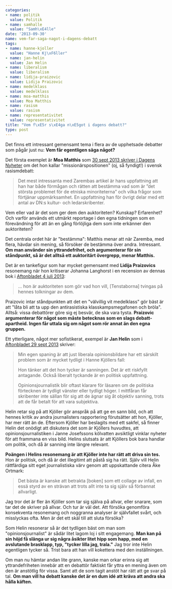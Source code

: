```yaml
---
categories:
- name: politik
  value: Politik
- name: samhalle
  value: "Samh\xE4lle"
date: '2013-09-30'
name: vem-far-saga-nagot-i-dagens-debatt
tags:
- name: hanne-kjoller
  value: "Hanne Kj\xF6ller"
- name: jan-helin
  value: Jan Helin
- name: liberalism
  value: liberalism
- name: lidija-praizovic
  value: Lidija Praizovic
- name: medelklass
  value: medelklass
- name: moa-matthis
  value: Moa Matthis
- name: rasism
  value: rasism
- name: representativitet
  value: representativitet
title: "Vem f\xE5r s\xE4ga n\xE5got i dagens debatt?"
type: post
---
```

Det finns ett intressant gemensamt tema i flera av de upphetsade debatter som pågår just nu: **Vem får egentligen säga något?**

Det första exemplet är **Moa Matthis** som [30 sept 2013 skriver i Dagens Nyheter](http://www.dn.se/kultur-noje/kulturdebatt/rasismens-strukturer-varfor-anvands-romregistreringen-till-att-forlojliga-antirasism/) om det hon kallar "missionärspositionen" (oj, så fyndigt!) i svensk rasismdebatt:



> Det mest intressanta med Zarembas artikel är hans uppfattning att han har både förmågan och rätten att bestämma vad som är ”det största problemet för de etniska minoriteterna” och vilka frågor som förtjänar uppmärksamhet. En uppfattning han för övrigt delar med ett antal av DN:s kultur- och ledarskribenter.

Vem eller vad är det som ger dem den auktoriteten? Kunskap? Erfarenhet? Och varför används ett utmärkt reportage i den egna tidningen som en förevändning för att än en gång förlöjliga dem som inte erkänner den auktoriteten?

Det centrala ordet här är "bestämma": Matthis menar att när Zaremba, med flera, hävdar sin mening, så försöker de bestämma över andra. Intressant. **Om man använder sin yttrandefrihet, och argumenterar för sin ståndpunkt, så är det alltså ett auktoritärt övergrepp, menar Matthis.**

Det är en tankefigur som har mycket gemensamt med **Lidija Praizovics** resonemang när hon kritiserar Johanna Langhorst i en recension av dennas bok i [Aftonbladet 4 juli 2013](http://www.aftonbladet.se/kultur/article17071394.ab):

> ... hon är auktoriteten som gör vad hon vill, [Tenstaborna] tvingas på hennes tolkningar av dem.

Praizovic intar ståndpunkten att det en "välvillig vit medelklass" gör bäst är att "låta bli att ta upp den antirasistiska klasskampsmegafonen och bröla". Alltså: vissa debattörer göre sig ej besvär, de ska vara tysta. **Praizovic argumenterar för något som måste betecknas som en slags debatt-apartheid. Ingen får uttala sig om något som rör annat än den egna gruppen.**

Ett ytterligare, något mer sofistikerat, exempel är **Jan Helin** som i [Aftonbladet 29 sept 2013](http://bloggar.aftonbladet.se/janhelin/2013/09/sondagskolumn-68-om-politik-journalistik-och-hanne-kjoller/) skriver:

> Min egen spaning är att just liberala opinionsbildare har ett särskilt problem som är mycket tydligt i Hanne Kjöllers fall:
> 
> Hon tänker att det hon tycker är sanningen. Det är ett riskfyllt antagande. Också liberalt tyckande är en politisk uppfattning.
> 
> Opinionsjournalistik blir oftast klarare för läsaren om de politiska förtecknen är tydligt vänster eller tydligt höger. I mittfåran får skribenter inte sällan för sig att de ägnar sig åt objektiv sanning, trots att de får betalt för att vara subjektiva.

Helin retar sig på att Kjöller gör anspråk på att ge en sann bild, och att hennes kritik av andra journalisters rapportering förutsätter att hon, Kjöller, har mer rätt än de. Eftersom Kjöller har beslagits med ett sakfel, så finner Helin det onödigt att diskutera det som är Kjöllers huvudtes, att opinionsjournalistiken i Janne Josefssons kölvatten avsiktligt vinklar nyheter för att frammana en viss bild. Helins slutsats är att Kjöllers bok bara handlar om politik, och då är sanning inte längre relevant.

**Poängen i Helins resonemang är att Kjöller inte har rätt att driva sin tes.** Hon är politisk, och då är det illegitimt att påstå sig ha rätt. Själv vill Helin rättfärdiga sitt eget journalistiska värv genom att uppskattande citera Åke Ortmark:

> Det bästa är kanske att betrakta [boken] som ett collage av infall, en essä styrd av en strävan att trots allt inte ta sig själv så förbannat allvarligt.

Jag tror det är fler än Kjöller som tar sig själva på allvar, eller snarare, som tar det de skriver på allvar. Och tur är väl det. Att försöka genomföra konsekventa resonemang och noggranna analyser är självfallet svårt, och misslyckas ofta. Men är det ett skäl till att sluta försöka?

Som Helin resonerar så är det tydligen bäst om man som "opinionsjournalist" är sådär litet lagom loj i sitt engagemang. **Man kan på sin höjd få slänga ur sig några åsikter litet hipp som happ, med en avslutande brasklapp, typ, "tycker lilla jag, trala."** Jag tror inte Helin egentligen tycker så. Trist bara att han vill kokettera med den inställningen.

Om man nu hämtar andan lite grann, kanske man orkar erinra sig att yttrandefriheten innebär att en debattör faktiskt får yttra en mening även om den är anstötlig för vissa. Samt att de som tagit anstöt har rätt att ge svar på tal. **Om man vill ha debatt kanske det är en dum idé att kräva att andra ska hålla käften.**

